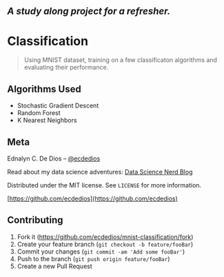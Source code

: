 
_A study along project for a refresher._
--

# Classification
> Using MNIST dataset, training on a few classificaton algorithms and evaluating their performance.


## Algorithms Used

- Stochastic Gradient Descent
- Random Forest
- K Nearest Neighbors

## Meta

Ednalyn C. De Dios – [@ecdedios](https://twitter.com/ecdedios)

Read about my data science adventures:
[Data Science Nerd Blog](https://datasciencenerd.us)

Distributed under the MIT license. See ``LICENSE`` for more information.

[https://github.com/ecdedios](https://github.com/ecdedios)

## Contributing

1. Fork it (<https://github.com/ecdedios/mnist-classification/fork>)
2. Create your feature branch (`git checkout -b feature/fooBar`)
3. Commit your changes (`git commit -am 'Add some fooBar'`)
4. Push to the branch (`git push origin feature/fooBar`)
5. Create a new Pull Request